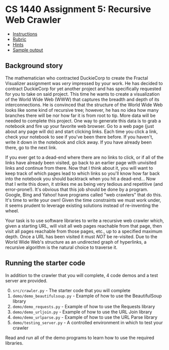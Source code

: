# CS 1440 Assignment 5: Recursive Web Crawler

* [Instructions](./instructions/README.md)
* [Rubric](./instructions/Rubric.md)
* [Hints](./instructions/Hints.md)
* [Sample output](./instructions/Output.md)


## Background story

The mathematician who contracted DuckieCorp to create the Fractal Visualizer assignment was *very* impressed by your work. He has decided to contract DuckieCorp for yet another project and has specifically requested for you to take on said project. This time he wants to create a visualization of the World Wide Web (WWW) that captures the breadth and depth of its interconnections.  He is convinced that the structure of the World Wide Web looks like some kind of recursive tree; however, he has no idea how many branches there will be nor how far it is from root to tip.  More data will be needed to complete this project.  One way to generate this data is to grab a notebook and fire up your favorite web browser.  Go to a web page (just about any page will do) and start clicking links.  Each time you click a link, check your notebook to see if you've been there before.  If you haven't, write it down in the notebook and click away.  If you have already been there, go to the next link.

If you ever get to a dead-end where there are no links to click, or if all of the links have already been visited, go back to an earlier page with unvisited links and continue from there.  Now that I think about it, you will want to keep track of which pages lead to which links so you'll know how far back into the notebook you should backtrack when you hit a dead-end...  Now that I write this down, it strikes me as being very tedious and repetitive (and error-prone!).  It's obvious that this job should be done by a program.  Google, Bing and Yahoo! have programs called "web crawlers" that do this.  It's time to write your own!  Given the time constraints we must work under, it seems prudent to leverage existing solutions instead of re-inventing the wheel.

Your task is to use software libraries to write a recursive web crawler which, given a starting URL, will visit all web pages reachable from that page, then visit all pages reachable from those pages, etc., up to a specified maximum depth.  Once a URL has been visited it must *NOT* be re-visited.  Due to the World Wide Web's structure as an undirected graph of hyperlinks, a recursive algorithm is the natural choice to traverse it.


## Running the starter code

In addition to the crawler that you will complete, 4 code demos and a test server are provided.

0.  `src/crawler.py` - The starter code that you will complete
1.  `demo/demo_beautifulsoup.py` - Example of how to use the BeautifulSoup library
2.  `demo/demo_requests.py` - Example of how to use the Requests library
3.  `demo/demo_urljoin.py` - Example of how to use the URL Join library
4.  `demo/demo_urlparse.py` - Example of how to use the URL Parse library
5.  `demo/testing_server.py` - A controlled environment in which to test your crawler

Read and run all of the demo programs to learn how to use the required libraries.
